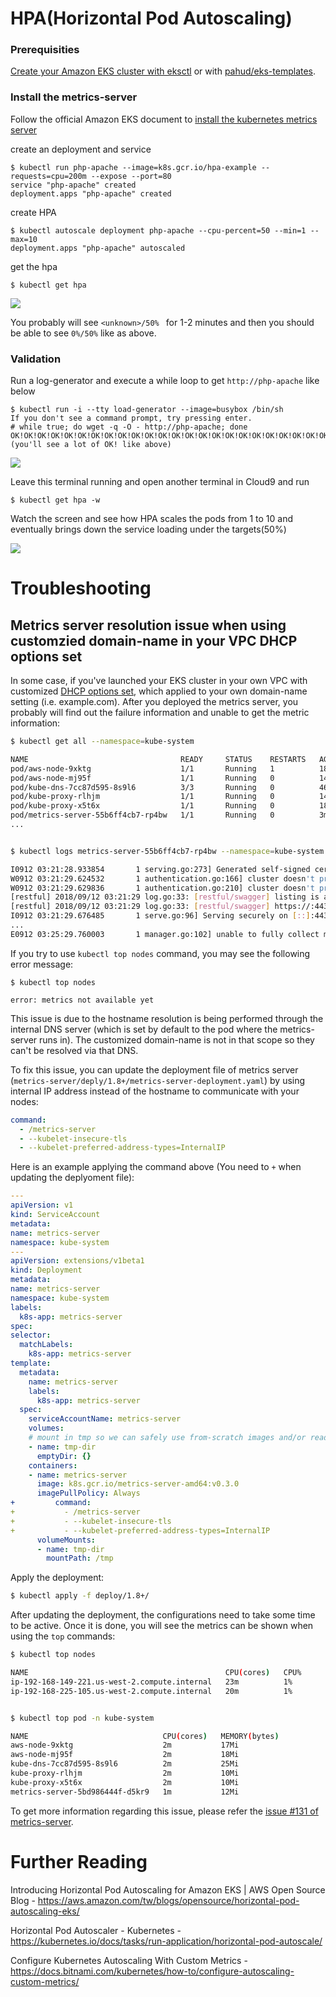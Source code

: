 # HPA(Horizontal Pod Autoscaling)

### Prerequisities

[Create your Amazon EKS cluster with eksctl](https://github.com/pahud/amazon-eks-workshop/blob/master/00-getting-started/create-eks-with-eksctl.md) or with [pahud/eks-templates](https://github.com/pahud/eks-templates). 

### Install the metrics-server

Follow the official Amazon EKS document to [install the kubernetes metrics server](https://docs.aws.amazon.com/eks/latest/userguide/metrics-server.html)

create an deployment and service

```
$ kubectl run php-apache --image=k8s.gcr.io/hpa-example --requests=cpu=200m --expose --port=80
service "php-apache" created
deployment.apps "php-apache" created
```



create HPA

```
$ kubectl autoscale deployment php-apache --cpu-percent=50 --min=1 --max=10
deployment.apps "php-apache" autoscaled
```

get the hpa

```
$ kubectl get hpa
```



![](images/01.png)

You probably will see `<unknown>/50% ` for 1-2 minutes and then you should be able to see `0%/50%` like as above.



### Validation

Run a log-generator and execute a while loop to get `http://php-apache` like below

```
$ kubectl run -i --tty load-generator --image=busybox /bin/sh
If you don't see a command prompt, try pressing enter.
# while true; do wget -q -O - http://php-apache; done
OK!OK!OK!OK!OK!OK!OK!OK!OK!OK!OK!OK!OK!OK!OK!OK!OK!OK!OK!OK!OK!OK!OK!OK!OK!OK!OK!OK!OK!OK!OK!OK!OK!OK!OK!OK!OK!OK!OK!OK!OK!OK!OK!OK!OK!OK!OK!OK!OK!OK!OK!OK!OK!OK!OK!OK!OK!OK!OK!OK!OK!OK!OK!OK!OK!OK!OK!OK!OK!OK!OK!OK!OK!OK!OK!OK!OK!OK!OK!OK!OK!OK!OK!OK!OK!OK!OK!OK!OK!OK!OK!OK!OK!OK!
(you'll see a lot of OK! like above)
```

![](images/02.png)



Leave this terminal running and open another terminal in Cloud9 and run

```
$ kubectl get hpa -w
```

Watch the screen and see how HPA scales the pods from 1 to 10 and eventually brings down the service loading under the targets(50%)

![](images/03.png)


# Troubleshooting


## Metrics server resolution issue when using customzied domain-name in your VPC DHCP options set

In some case, if you've launched your EKS cluster in your own VPC with customized [DHCP options set](https://docs.aws.amazon.com/vpc/latest/userguide/VPC_DHCP_Options.html#DHCPOptionSets), which applied to your own domain-name setting (i.e. example.com). After you deployed the metrics server, you probably will find out the failure information and unable to get the metric information:

```bash
$ kubectl get all --namespace=kube-system

NAME                                  READY     STATUS    RESTARTS   AGE
pod/aws-node-9xktg                    1/1       Running   1          18m
pod/aws-node-mj95f                    1/1       Running   0          14m
pod/kube-dns-7cc87d595-8s9l6          3/3       Running   0          46m
pod/kube-proxy-rlhjm                  1/1       Running   0          14m
pod/kube-proxy-x5t6x                  1/1       Running   0          18m
pod/metrics-server-55b6ff4cb7-rp4bw   1/1       Running   0          3m
...


$ kubectl logs metrics-server-55b6ff4cb7-rp4bw --namespace=kube-system

I0912 03:21:28.933854       1 serving.go:273] Generated self-signed cert (apiserver.local.config/certificates/apiserver.crt, apiserver.local.config/certificates/apiserver.key)
W0912 03:21:29.624532       1 authentication.go:166] cluster doesn't provide client-ca-file in configmap/extension-apiserver-authentication in kube-system, so client certificate authentication to extension api-server won't work.
W0912 03:21:29.629836       1 authentication.go:210] cluster doesn't provide client-ca-file in configmap/extension-apiserver-authentication in kube-system, so client certificate authentication to extension api-server won't work.
[restful] 2018/09/12 03:21:29 log.go:33: [restful/swagger] listing is available at https://:443/swaggerapi
[restful] 2018/09/12 03:21:29 log.go:33: [restful/swagger] https://:443/swaggerui/ is mapped to folder /swagger-ui/
I0912 03:21:29.676485       1 serve.go:96] Serving securely on [::]:443
...
E0912 03:25:29.760003       1 manager.go:102] unable to fully collect metrics: [unable to fully scrape metrics from source kubelet_summary:ip-192-168-149-221.us-west-2.compute.internal: unable to fetch metrics from Kubelet ip-192-168-149-221.us-west-2.compute.internal (ip-192-168-149-221.example.com): Get https://ip-192-168-149-221.example.com:10250/stats/summary/: dial tcp: lookup ip-192-168-149-221.example.com on 10.100.0.10:53: no such host, unable to fully scrape metrics from source kubelet_summary:ip-192-168-225-105.us-west-2.compute.internal: unable to fetch metrics from Kubelet ip-192-168-225-105.us-west-2.compute.internal (ip-192-168-225-105.example.com): Get https://ip-192-168-225-105.example.com:10250/stats/summary/: dial tcp: lookup ip-192-168-225-105.example.com on 10.100.0.10:53: no such host]
```

If you try to use `kubectl top nodes` command, you may see the following error message:

```
$ kubectl top nodes

error: metrics not available yet
```

This issue is due to the hostname resolution is being performed through the internal DNS server (which is set by default to the pod where the metrics-server runs in). The customized domain-name is not in that scope so they can't be resolved via that DNS.

To fix this issue, you can update the deployment file of metrics server (`metrics-server/deply/1.8+/metrics-server-deployment.yaml`) by using internal IP address instead of the hostname to communicate with your nodes:

```yaml
command:
  - /metrics-server
  - --kubelet-insecure-tls
  - --kubelet-preferred-address-types=InternalIP
```

Here is an example applying the command above (You need to `+` when updating the deplyoment file):

```yaml
---
apiVersion: v1
kind: ServiceAccount
metadata:
name: metrics-server
namespace: kube-system
---
apiVersion: extensions/v1beta1
kind: Deployment
metadata:
name: metrics-server
namespace: kube-system
labels:
  k8s-app: metrics-server
spec:
selector:
  matchLabels:
    k8s-app: metrics-server
template:
  metadata:
    name: metrics-server
    labels:
      k8s-app: metrics-server
  spec:
    serviceAccountName: metrics-server
    volumes:
    # mount in tmp so we can safely use from-scratch images and/or read-only containers
    - name: tmp-dir
      emptyDir: {}
    containers:
    - name: metrics-server
      image: k8s.gcr.io/metrics-server-amd64:v0.3.0
      imagePullPolicy: Always
+         command:
+           - /metrics-server
+           - --kubelet-insecure-tls
+           - --kubelet-preferred-address-types=InternalIP
      volumeMounts:
      - name: tmp-dir
        mountPath: /tmp
```

Apply the deployment:

```bash
$ kubectl apply -f deploy/1.8+/
```

After updating the deployment, the configurations need to take some time to be active. Once it is done, you will see the metrics can be shown when using the `top` commands:


```bash
$ kubectl top nodes

NAME                                            CPU(cores)   CPU%      MEMORY(bytes)   MEMORY%
ip-192-168-149-221.us-west-2.compute.internal   23m          1%        350Mi           9%
ip-192-168-225-105.us-west-2.compute.internal   20m          1%        290Mi           7%


$ kubectl top pod -n kube-system

NAME                              CPU(cores)   MEMORY(bytes)
aws-node-9xktg                    2m           17Mi
aws-node-mj95f                    2m           18Mi
kube-dns-7cc87d595-8s9l6          2m           25Mi
kube-proxy-rlhjm                  2m           10Mi
kube-proxy-x5t6x                  2m           10Mi
metrics-server-5bd986444f-d5kr9   1m           12Mi
```

To get more information regarding this issue, please refer the [issue #131 of metrics-server](https://github.com/kubernetes-incubator/metrics-server/issues/131).

# Further Reading

Introducing Horizontal Pod Autoscaling for Amazon EKS | AWS Open Source Blog - https://aws.amazon.com/tw/blogs/opensource/horizontal-pod-autoscaling-eks/

Horizontal Pod Autoscaler - Kubernetes - https://kubernetes.io/docs/tasks/run-application/horizontal-pod-autoscale/

Configure Kubernetes Autoscaling With Custom Metrics - https://docs.bitnami.com/kubernetes/how-to/configure-autoscaling-custom-metrics/

